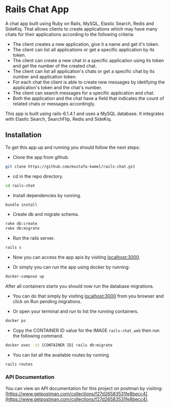 # Rails Chat App
A chat app built using Ruby on Rails, MySQL, Elastic Search, Redis and SideKiq.
That allows clients to create applications which may have many chats for their applications according to the following criteria:
- The client creates a new application, give it a name and get it's token.
- The client can list all applications or get a specific application by its token.
- The client can create a new chat in a specific application using its token and get the number of the created chat.
- The client can list all application's chats or get a specific chat by its number and application token.
- For each chat the client is able to create new messages by idetifying the application's token and the chat's number.
- The client can search messages for a specific application and chat.
- Both the application and the chat have a field that indicates the count of related chats or messages accordingly.


This app is built using rails-6.1.4.1 and uses a MySQL database.
It integrates with Elastic Search, SearchFlip, Redis and SideKiq.

## Installation
To get this app up and running you should follow the next steps:
* Clone the app from github.
```bash
git clone https://github.com/mustafa-kamel/rails-chat.git
```

* cd in the repo directory.
```bash
cd rails-chat
```

* Install dependencies by running.
```bash
bundle install
```

* Create db and migrate schema.
```bash
rake db:create
rake db:migrate
```

* Run the rails server.
```bash
rails s
```

* Now you can access the app apis by visiting [localhost:3000](localhost:3000).




* Or simply you can run the app using docker by running:
```bash
docker-compose up
```
After all containers starts you should now run the database migrations.
* You can do that simply by visiting [localhost:3000](localhost:3000) from you browser and click on Run pending migrations.

* Or open your terminal and run to list the running containers.
```bash
docker ps
```

* Copy the CONTAINER ID value for the IMAGE `rails-chat_web` then run the following command.
```bash
docker exec -it {CONTAINER ID} rails db:migrate
```


* You can list all the available routes by running
```bash
rails routes
```

### API Documentation
You can view an API documentation for this project on postman by visiting:
[https://www.getpostman.com/collections/f27d26583531fe8becc4](https://www.getpostman.com/collections/f27d26583531fe8becc4).


